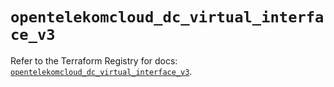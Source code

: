 # `opentelekomcloud_dc_virtual_interface_v3`

Refer to the Terraform Registry for docs: [`opentelekomcloud_dc_virtual_interface_v3`](https://registry.terraform.io/providers/opentelekomcloud/opentelekomcloud/1.36.35/docs/resources/dc_virtual_interface_v3).
